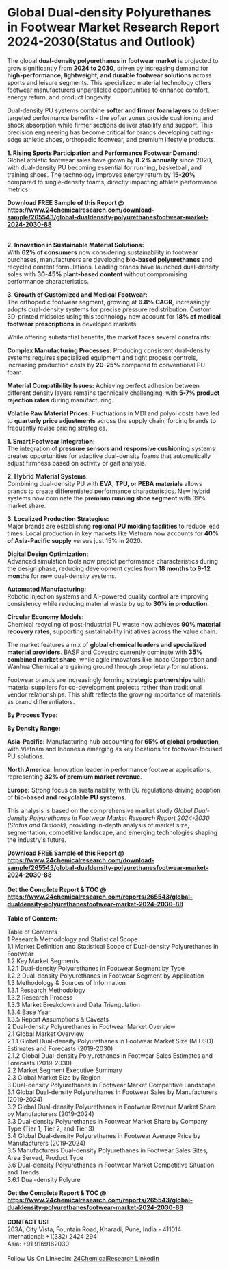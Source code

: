 <h1>Global Dual-density Polyurethanes in Footwear Market Research Report 2024-2030(Status and Outlook)</h1><p>The global <strong>dual-density polyurethanes in footwear market</strong> is projected to grow significantly from <strong>2024 to 2030</strong>, driven by increasing demand for <strong>high-performance, lightweight, and durable footwear solutions</strong> across sports and leisure segments. This specialized material technology offers footwear manufacturers unparalleled opportunities to enhance comfort, energy return, and product longevity.</p><p>Dual-density PU systems combine <strong>softer and firmer foam layers</strong> to deliver targeted performance benefits - the softer zones provide cushioning and shock absorption while firmer sections deliver stability and support. This precision engineering has become critical for brands developing cutting-edge athletic shoes, orthopedic footwear, and premium lifestyle products.</p><p><strong>1. Rising Sports Participation and Performance Footwear Demand:</strong><br>
Global athletic footwear sales have grown by <strong>8.2% annually</strong> since 2020, with dual-density PU becoming essential for running, basketball, and training shoes. The technology improves energy return by <strong>15-20%</strong> compared to single-density foams, directly impacting athlete performance metrics.</p><div><b>Download FREE Sample of this Report @ 
            <a href="https://www.24chemicalresearch.com/download-sample/265543/global-dualdensity-polyurethanesfootwear-market-2024-2030-88">
            https://www.24chemicalresearch.com/download-sample/265543/global-dualdensity-polyurethanesfootwear-market-2024-2030-88</a></b></div><br><p><strong>2. Innovation in Sustainable Material Solutions:</strong><br>
With <strong>62% of consumers</strong> now considering sustainability in footwear purchases, manufacturers are developing <strong>bio-based polyurethanes</strong> and recycled content formulations. Leading brands have launched dual-density soles with <strong>30-45% plant-based content</strong> without compromising performance characteristics.</p><p><strong>3. Growth of Customized and Medical Footwear:</strong><br>
The orthopedic footwear segment, growing at <strong>6.8% CAGR</strong>, increasingly adopts dual-density systems for precise pressure redistribution. Custom 3D-printed midsoles using this technology now account for <strong>18% of medical footwear prescriptions</strong> in developed markets.</p><p>While offering substantial benefits, the market faces several constraints:</p><p><strong>Complex Manufacturing Processes:</strong> Producing consistent dual-density systems requires specialized equipment and tight process controls, increasing production costs by <strong>20-25%</strong> compared to conventional PU foam.</p><p><strong>Material Compatibility Issues:</strong> Achieving perfect adhesion between different density layers remains technically challenging, with <strong>5-7% product rejection rates</strong> during manufacturing.</p><p><strong>Volatile Raw Material Prices:</strong> Fluctuations in MDI and polyol costs have led to <strong>quarterly price adjustments</strong> across the supply chain, forcing brands to frequently revise pricing strategies.</p><p><strong>1. Smart Footwear Integration:</strong><br>
The integration of <strong>pressure sensors and responsive cushioning</strong> systems creates opportunities for adaptive dual-density foams that automatically adjust firmness based on activity or gait analysis.</p><p><strong>2. Hybrid Material Systems:</strong><br>
Combining dual-density PU with <strong>EVA, TPU, or PEBA materials</strong> allows brands to create differentiated performance characteristics. New hybrid systems now dominate the <strong>premium running shoe segment</strong> with 39% market share.</p><p><strong>3. Localized Production Strategies:</strong><br>
Major brands are establishing <strong>regional PU molding facilities</strong> to reduce lead times. Local production in key markets like Vietnam now accounts for <strong>40% of Asia-Pacific supply</strong> versus just 15% in 2020.</p><p><strong>Digital Design Optimization:</strong><br>
	Advanced simulation tools now predict performance characteristics during the design phase, reducing development cycles from <strong>18 months to 9-12 months</strong> for new dual-density systems.</p><p><strong>Automated Manufacturing:</strong><br>
	Robotic injection systems and AI-powered quality control are improving consistency while reducing material waste by up to <strong>30% in production</strong>.</p><p><strong>Circular Economy Models:</strong><br>
	Chemical recycling of post-industrial PU waste now achieves <strong>90% material recovery rates</strong>, supporting sustainability initiatives across the value chain.</p><p>The market features a mix of <strong>global chemical leaders and specialized material providers</strong>. BASF and Covestro currently dominate with <strong>35% combined market share</strong>, while agile innovators like Inoac Corporation and Wanhua Chemical are gaining ground through proprietary formulations.</p><p>Footwear brands are increasingly forming <strong>strategic partnerships</strong> with material suppliers for co-development projects rather than traditional vendor relationships. This shift reflects the growing importance of materials as brand differentiators.</p><p><strong>By Process Type:</strong></p><p><strong>By Density Range:</strong></p><p><strong>Asia-Pacific:</strong> Manufacturing hub accounting for <strong>65% of global production</strong>, with Vietnam and Indonesia emerging as key locations for footwear-focused PU solutions.</p><p><strong>North America:</strong> Innovation leader in performance footwear applications, representing <strong>32% of premium market revenue</strong>.</p><p><strong>Europe:</strong> Strong focus on sustainability, with EU regulations driving adoption of <strong>bio-based and recyclable PU systems</strong>.</p><p>This analysis is based on the comprehensive market study <em>Global Dual-density Polyurethanes in Footwear Market Research Report 2024-2030 (Status and Outlook)</em>, providing in-depth analysis of market size, segmentation, competitive landscape, and emerging technologies shaping the industry's future.</p><div><b>Download FREE Sample of this Report @ 
            <a href="https://www.24chemicalresearch.com/download-sample/265543/global-dualdensity-polyurethanesfootwear-market-2024-2030-88">
            https://www.24chemicalresearch.com/download-sample/265543/global-dualdensity-polyurethanesfootwear-market-2024-2030-88</a></b></div><br><div><b>Get the Complete Report & TOC @ 
            <a href="https://www.24chemicalresearch.com/reports/265543/global-dualdensity-polyurethanesfootwear-market-2024-2030-88">
            https://www.24chemicalresearch.com/reports/265543/global-dualdensity-polyurethanesfootwear-market-2024-2030-88</a></b></div><br>
            <b>Table of Content:</b><p>Table of Contents<br />
1 Research Methodology and Statistical Scope<br />
1.1 Market Definition and Statistical Scope of Dual-density Polyurethanes in Footwear<br />
1.2 Key Market Segments<br />
1.2.1 Dual-density Polyurethanes in Footwear Segment by Type<br />
1.2.2 Dual-density Polyurethanes in Footwear Segment by Application<br />
1.3 Methodology & Sources of Information<br />
1.3.1 Research Methodology<br />
1.3.2 Research Process<br />
1.3.3 Market Breakdown and Data Triangulation<br />
1.3.4 Base Year<br />
1.3.5 Report Assumptions & Caveats<br />
2 Dual-density Polyurethanes in Footwear Market Overview<br />
2.1 Global Market Overview<br />
2.1.1 Global Dual-density Polyurethanes in Footwear Market Size (M USD) Estimates and Forecasts (2019-2030)<br />
2.1.2 Global Dual-density Polyurethanes in Footwear Sales Estimates and Forecasts (2019-2030)<br />
2.2 Market Segment Executive Summary<br />
2.3 Global Market Size by Region<br />
3 Dual-density Polyurethanes in Footwear Market Competitive Landscape<br />
3.1 Global Dual-density Polyurethanes in Footwear Sales by Manufacturers (2019-2024)<br />
3.2 Global Dual-density Polyurethanes in Footwear Revenue Market Share by Manufacturers (2019-2024)<br />
3.3 Dual-density Polyurethanes in Footwear Market Share by Company Type (Tier 1, Tier 2, and Tier 3)<br />
3.4 Global Dual-density Polyurethanes in Footwear Average Price by Manufacturers (2019-2024)<br />
3.5 Manufacturers Dual-density Polyurethanes in Footwear Sales Sites, Area Served, Product Type<br />
3.6 Dual-density Polyurethanes in Footwear Market Competitive Situation and Trends<br />
3.6.1 Dual-density Polyure</p><div><b>Get the Complete Report & TOC @ 
            <a href="https://www.24chemicalresearch.com/reports/265543/global-dualdensity-polyurethanesfootwear-market-2024-2030-88">
            https://www.24chemicalresearch.com/reports/265543/global-dualdensity-polyurethanesfootwear-market-2024-2030-88</a></b></div><br><b>CONTACT US:</b><br>
            203A, City Vista, Fountain Road, Kharadi, Pune, India - 411014<br>
            International: +1(332) 2424 294<br>
            Asia: +91 9169162030 <br><br>
            Follow Us On LinkedIn: <a href="https://www.linkedin.com/company/24chemicalresearch/">24ChemicalResearch LinkedIn</a>